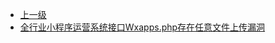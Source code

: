 * [上一级](docs/wy876_poc/)
* [全行业小程序运营系统接口Wxapps.php存在任意文件上传漏洞](docs/wy876_poc/%E5%85%A8%E8%A1%8C%E4%B8%9A%E5%B0%8F%E7%A8%8B%E5%BA%8F%E8%BF%90%E8%90%A5%E7%B3%BB%E7%BB%9F/%E5%85%A8%E8%A1%8C%E4%B8%9A%E5%B0%8F%E7%A8%8B%E5%BA%8F%E8%BF%90%E8%90%A5%E7%B3%BB%E7%BB%9F%E6%8E%A5%E5%8F%A3Wxapps.php%E5%AD%98%E5%9C%A8%E4%BB%BB%E6%84%8F%E6%96%87%E4%BB%B6%E4%B8%8A%E4%BC%A0%E6%BC%8F%E6%B4%9E.md)

